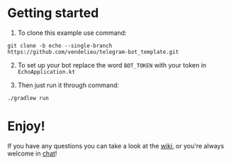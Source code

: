# Getting started

1. To clone this example use command:

```
git clone -b echo --single-branch https://github.com/vendelieu/telegram-bot_template.git
```

2. To set up your bot replace the word `BOT_TOKEN` with your token in `EchoApplication.kt`

3. Then just run it through command:

```
./gradlew run
```

# Enjoy!

If you have any questions you can take a look at the [wiki](https://github.com/vendelieu/telegram-bot/wiki), or you're
always welcome in [chat](https://t.me/vennyTgBot)!
